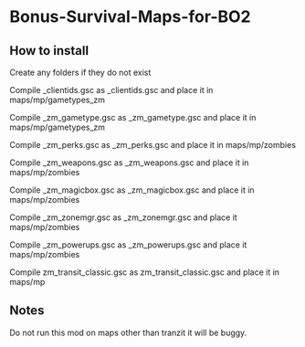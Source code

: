 # Bonus-Survival-Maps-for-BO2

## How to install

Create any folders if they do not exist

Compile _clientids.gsc as _clientids.gsc and place it in maps/mp/gametypes_zm

Compile _zm_gametype.gsc as _zm_gametype.gsc and place it in maps/mp/gametypes_zm

Compile _zm_perks.gsc as _zm_perks.gsc and place it in maps/mp/zombies

Compile _zm_weapons.gsc as _zm_weapons.gsc and place it in maps/mp/zombies

Compile _zm_magicbox.gsc as _zm_magicbox.gsc and place it in maps/mp/zombies

Compile _zm_zonemgr.gsc as _zm_zonemgr.gsc and place it maps/mp/zombies

Compile _zm_powerups.gsc as _zm_powerups.gsc and place it maps/mp/zombies

Compile zm_transit_classic.gsc as zm_transit_classic.gsc and place it in maps/mp

## Notes

Do not run this mod on maps other than tranzit it will be buggy.

